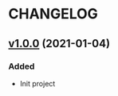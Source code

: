 # CHANGELOG

## [v1.0.0](https://github.com/zero88/gh-release-downloader/tree/release/1.0.0) (2021-01-04)

### Added

- Init project
